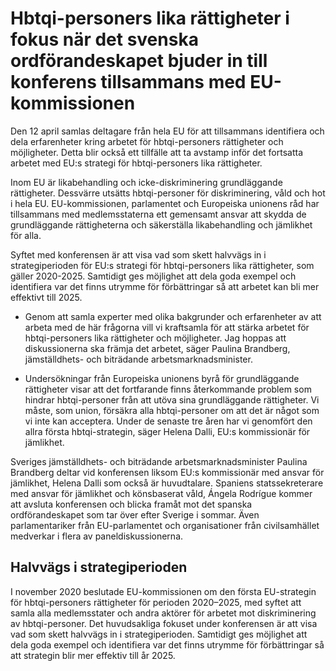 # Hbtqi-personers lika rättigheter i fokus när det svenska ordförandeskapet bjuder in till konferens tillsammans med EU-kommissionen

Den 12 april samlas deltagare från hela EU för att tillsammans identifiera och dela erfarenheter kring arbetet för hbtqi-personers rättigheter och möjligheter. Detta blir också ett tillfälle att ta avstamp inför det fortsatta arbetet med EU:s strategi för hbtqi-personers lika rättigheter.

Inom EU är likabehandling och icke-diskriminering grundläggande rättigheter. Dessvärre utsätts hbtqi-personer för diskriminering, våld och hot i hela EU. EU-kommissionen, parlamentet och Europeiska unionens råd har tillsammans med medlemsstaterna ett gemensamt ansvar att skydda de grundläggande rättigheterna och säkerställa likabehandling och jämlikhet för alla.

Syftet med konferensen är att visa vad som skett halvvägs in i strategiperioden för EU:s strategi för hbtqi-personers lika rättigheter, som gäller 2020-2025. Samtidigt ges möjlighet att dela goda exempel och identifiera var det finns utrymme för förbättringar så att arbetet kan bli mer effektivt till 2025.

- Genom att samla experter med olika bakgrunder och erfarenheter av att arbeta med de här frågorna vill vi kraftsamla för att stärka arbetet för hbtqi-personers lika rättigheter och möjligheter. Jag hoppas att diskussionerna ska främja det arbetet, säger Paulina Brandberg, jämställdhets- och biträdande arbetsmarknadsminister.

- Undersökningar från Europeiska unionens byrå för grundläggande rättigheter visar att det fortfarande finns återkommande problem som hindrar hbtqi-personer från att utöva sina grundläggande rättigheter. Vi måste, som union, försäkra alla hbtqi-personer om att det är något som vi inte kan acceptera. Under de senaste tre åren har vi genomfört den allra första hbtqi-strategin, säger Helena Dalli, EU:s kommissionär för jämlikhet.

Sveriges jämställdhets- och biträdande arbetsmarknadsminister Paulina Brandberg deltar vid konferensen liksom EU:s kommissionär med ansvar för jämlikhet, Helena Dalli som också är huvudtalare. Spaniens statssekreterare med ansvar för jämlikhet och könsbaserat våld, Ángela Rodrígue kommer att avsluta konferensen och blicka framåt mot det spanska ordförandeskapet som tar över efter Sverige i sommar. Även parlamentariker från EU-parlamentet och organisationer från civilsamhället medverkar i flera av paneldiskussionerna.

## Halvvägs i strategiperioden

I november 2020 beslutade EU-kommissionen om den första EU-strategin för hbtqi-personers rättigheter för perioden 2020–2025, med syftet att samla alla medlemsstater och andra aktörer för arbetet mot diskriminering av hbtqi-personer. Det huvudsakliga fokuset under konferensen är att visa vad som skett halvvägs in i strategiperioden. Samtidigt ges möjlighet att dela goda exempel och identifiera var det finns utrymme för förbättringar så att strategin blir mer effektiv till år 2025.
